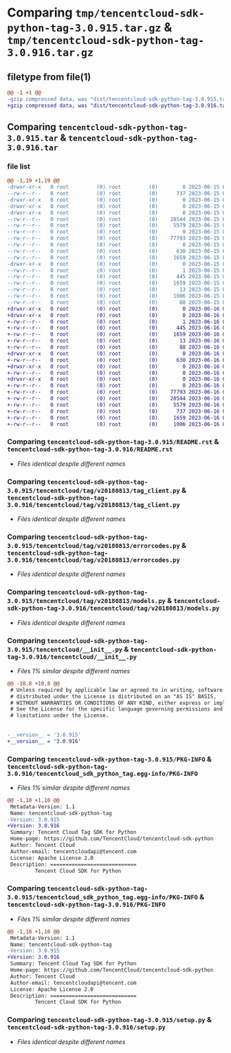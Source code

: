 # Comparing `tmp/tencentcloud-sdk-python-tag-3.0.915.tar.gz` & `tmp/tencentcloud-sdk-python-tag-3.0.916.tar.gz`

## filetype from file(1)

```diff
@@ -1 +1 @@
-gzip compressed data, was "dist/tencentcloud-sdk-python-tag-3.0.915.tar", last modified: Thu Jun 15 00:33:15 2023, max compression
+gzip compressed data, was "dist/tencentcloud-sdk-python-tag-3.0.916.tar", last modified: Fri Jun 16 00:41:07 2023, max compression
```

## Comparing `tencentcloud-sdk-python-tag-3.0.915.tar` & `tencentcloud-sdk-python-tag-3.0.916.tar`

### file list

```diff
@@ -1,19 +1,19 @@
-drwxr-xr-x   0 root         (0) root         (0)        0 2023-06-15 00:33:15.000000 tencentcloud-sdk-python-tag-3.0.915/
--rw-r--r--   0 root         (0) root         (0)      737 2023-06-15 00:33:15.000000 tencentcloud-sdk-python-tag-3.0.915/README.rst
-drwxr-xr-x   0 root         (0) root         (0)        0 2023-06-15 00:33:15.000000 tencentcloud-sdk-python-tag-3.0.915/tencentcloud/
-drwxr-xr-x   0 root         (0) root         (0)        0 2023-06-15 00:33:15.000000 tencentcloud-sdk-python-tag-3.0.915/tencentcloud/tag/
-drwxr-xr-x   0 root         (0) root         (0)        0 2023-06-15 00:33:15.000000 tencentcloud-sdk-python-tag-3.0.915/tencentcloud/tag/v20180813/
--rw-r--r--   0 root         (0) root         (0)    28544 2023-06-15 00:33:15.000000 tencentcloud-sdk-python-tag-3.0.915/tencentcloud/tag/v20180813/tag_client.py
--rw-r--r--   0 root         (0) root         (0)     5579 2023-06-15 00:33:15.000000 tencentcloud-sdk-python-tag-3.0.915/tencentcloud/tag/v20180813/errorcodes.py
--rw-r--r--   0 root         (0) root         (0)        0 2023-06-15 00:33:15.000000 tencentcloud-sdk-python-tag-3.0.915/tencentcloud/tag/v20180813/__init__.py
--rw-r--r--   0 root         (0) root         (0)    77793 2023-06-15 00:33:15.000000 tencentcloud-sdk-python-tag-3.0.915/tencentcloud/tag/v20180813/models.py
--rw-r--r--   0 root         (0) root         (0)        0 2023-06-15 00:33:15.000000 tencentcloud-sdk-python-tag-3.0.915/tencentcloud/tag/__init__.py
--rw-r--r--   0 root         (0) root         (0)      630 2023-06-15 00:33:15.000000 tencentcloud-sdk-python-tag-3.0.915/tencentcloud/__init__.py
--rw-r--r--   0 root         (0) root         (0)     1659 2023-06-15 00:33:15.000000 tencentcloud-sdk-python-tag-3.0.915/PKG-INFO
-drwxr-xr-x   0 root         (0) root         (0)        0 2023-06-15 00:33:15.000000 tencentcloud-sdk-python-tag-3.0.915/tencentcloud_sdk_python_tag.egg-info/
--rw-r--r--   0 root         (0) root         (0)        1 2023-06-15 00:33:15.000000 tencentcloud-sdk-python-tag-3.0.915/tencentcloud_sdk_python_tag.egg-info/dependency_links.txt
--rw-r--r--   0 root         (0) root         (0)      445 2023-06-15 00:33:15.000000 tencentcloud-sdk-python-tag-3.0.915/tencentcloud_sdk_python_tag.egg-info/SOURCES.txt
--rw-r--r--   0 root         (0) root         (0)     1659 2023-06-15 00:33:15.000000 tencentcloud-sdk-python-tag-3.0.915/tencentcloud_sdk_python_tag.egg-info/PKG-INFO
--rw-r--r--   0 root         (0) root         (0)       13 2023-06-15 00:33:15.000000 tencentcloud-sdk-python-tag-3.0.915/tencentcloud_sdk_python_tag.egg-info/top_level.txt
--rw-r--r--   0 root         (0) root         (0)     1006 2023-06-15 00:33:15.000000 tencentcloud-sdk-python-tag-3.0.915/setup.py
--rw-r--r--   0 root         (0) root         (0)       88 2023-06-15 00:33:15.000000 tencentcloud-sdk-python-tag-3.0.915/setup.cfg
+drwxr-xr-x   0 root         (0) root         (0)        0 2023-06-16 00:41:07.000000 tencentcloud-sdk-python-tag-3.0.916/
+drwxr-xr-x   0 root         (0) root         (0)        0 2023-06-16 00:41:07.000000 tencentcloud-sdk-python-tag-3.0.916/tencentcloud_sdk_python_tag.egg-info/
+-rw-r--r--   0 root         (0) root         (0)        1 2023-06-16 00:41:07.000000 tencentcloud-sdk-python-tag-3.0.916/tencentcloud_sdk_python_tag.egg-info/dependency_links.txt
+-rw-r--r--   0 root         (0) root         (0)      445 2023-06-16 00:41:07.000000 tencentcloud-sdk-python-tag-3.0.916/tencentcloud_sdk_python_tag.egg-info/SOURCES.txt
+-rw-r--r--   0 root         (0) root         (0)     1659 2023-06-16 00:41:07.000000 tencentcloud-sdk-python-tag-3.0.916/tencentcloud_sdk_python_tag.egg-info/PKG-INFO
+-rw-r--r--   0 root         (0) root         (0)       13 2023-06-16 00:41:07.000000 tencentcloud-sdk-python-tag-3.0.916/tencentcloud_sdk_python_tag.egg-info/top_level.txt
+-rw-r--r--   0 root         (0) root         (0)       88 2023-06-16 00:41:07.000000 tencentcloud-sdk-python-tag-3.0.916/setup.cfg
+drwxr-xr-x   0 root         (0) root         (0)        0 2023-06-16 00:41:07.000000 tencentcloud-sdk-python-tag-3.0.916/tencentcloud/
+-rw-r--r--   0 root         (0) root         (0)      630 2023-06-16 00:41:07.000000 tencentcloud-sdk-python-tag-3.0.916/tencentcloud/__init__.py
+drwxr-xr-x   0 root         (0) root         (0)        0 2023-06-16 00:41:07.000000 tencentcloud-sdk-python-tag-3.0.916/tencentcloud/tag/
+-rw-r--r--   0 root         (0) root         (0)        0 2023-06-16 00:41:07.000000 tencentcloud-sdk-python-tag-3.0.916/tencentcloud/tag/__init__.py
+drwxr-xr-x   0 root         (0) root         (0)        0 2023-06-16 00:41:07.000000 tencentcloud-sdk-python-tag-3.0.916/tencentcloud/tag/v20180813/
+-rw-r--r--   0 root         (0) root         (0)        0 2023-06-16 00:41:07.000000 tencentcloud-sdk-python-tag-3.0.916/tencentcloud/tag/v20180813/__init__.py
+-rw-r--r--   0 root         (0) root         (0)    77793 2023-06-16 00:41:07.000000 tencentcloud-sdk-python-tag-3.0.916/tencentcloud/tag/v20180813/models.py
+-rw-r--r--   0 root         (0) root         (0)    28544 2023-06-16 00:41:07.000000 tencentcloud-sdk-python-tag-3.0.916/tencentcloud/tag/v20180813/tag_client.py
+-rw-r--r--   0 root         (0) root         (0)     5579 2023-06-16 00:41:07.000000 tencentcloud-sdk-python-tag-3.0.916/tencentcloud/tag/v20180813/errorcodes.py
+-rw-r--r--   0 root         (0) root         (0)      737 2023-06-16 00:41:07.000000 tencentcloud-sdk-python-tag-3.0.916/README.rst
+-rw-r--r--   0 root         (0) root         (0)     1659 2023-06-16 00:41:07.000000 tencentcloud-sdk-python-tag-3.0.916/PKG-INFO
+-rw-r--r--   0 root         (0) root         (0)     1006 2023-06-16 00:41:07.000000 tencentcloud-sdk-python-tag-3.0.916/setup.py
```

### Comparing `tencentcloud-sdk-python-tag-3.0.915/README.rst` & `tencentcloud-sdk-python-tag-3.0.916/README.rst`

 * *Files identical despite different names*

### Comparing `tencentcloud-sdk-python-tag-3.0.915/tencentcloud/tag/v20180813/tag_client.py` & `tencentcloud-sdk-python-tag-3.0.916/tencentcloud/tag/v20180813/tag_client.py`

 * *Files identical despite different names*

### Comparing `tencentcloud-sdk-python-tag-3.0.915/tencentcloud/tag/v20180813/errorcodes.py` & `tencentcloud-sdk-python-tag-3.0.916/tencentcloud/tag/v20180813/errorcodes.py`

 * *Files identical despite different names*

### Comparing `tencentcloud-sdk-python-tag-3.0.915/tencentcloud/tag/v20180813/models.py` & `tencentcloud-sdk-python-tag-3.0.916/tencentcloud/tag/v20180813/models.py`

 * *Files identical despite different names*

### Comparing `tencentcloud-sdk-python-tag-3.0.915/tencentcloud/__init__.py` & `tencentcloud-sdk-python-tag-3.0.916/tencentcloud/__init__.py`

 * *Files 1% similar despite different names*

```diff
@@ -10,8 +10,8 @@
 # Unless required by applicable law or agreed to in writing, software
 # distributed under the License is distributed on an "AS IS" BASIS,
 # WITHOUT WARRANTIES OR CONDITIONS OF ANY KIND, either express or implied.
 # See the License for the specific language governing permissions and
 # limitations under the License.
 
 
-__version__ = '3.0.915'
+__version__ = '3.0.916'
```

### Comparing `tencentcloud-sdk-python-tag-3.0.915/PKG-INFO` & `tencentcloud-sdk-python-tag-3.0.916/tencentcloud_sdk_python_tag.egg-info/PKG-INFO`

 * *Files 1% similar despite different names*

```diff
@@ -1,10 +1,10 @@
 Metadata-Version: 1.1
 Name: tencentcloud-sdk-python-tag
-Version: 3.0.915
+Version: 3.0.916
 Summary: Tencent Cloud Tag SDK for Python
 Home-page: https://github.com/TencentCloud/tencentcloud-sdk-python
 Author: Tencent Cloud
 Author-email: tencentcloudapi@tencent.com
 License: Apache License 2.0
 Description: ============================
         Tencent Cloud SDK for Python
```

### Comparing `tencentcloud-sdk-python-tag-3.0.915/tencentcloud_sdk_python_tag.egg-info/PKG-INFO` & `tencentcloud-sdk-python-tag-3.0.916/PKG-INFO`

 * *Files 1% similar despite different names*

```diff
@@ -1,10 +1,10 @@
 Metadata-Version: 1.1
 Name: tencentcloud-sdk-python-tag
-Version: 3.0.915
+Version: 3.0.916
 Summary: Tencent Cloud Tag SDK for Python
 Home-page: https://github.com/TencentCloud/tencentcloud-sdk-python
 Author: Tencent Cloud
 Author-email: tencentcloudapi@tencent.com
 License: Apache License 2.0
 Description: ============================
         Tencent Cloud SDK for Python
```

### Comparing `tencentcloud-sdk-python-tag-3.0.915/setup.py` & `tencentcloud-sdk-python-tag-3.0.916/setup.py`

 * *Files identical despite different names*

